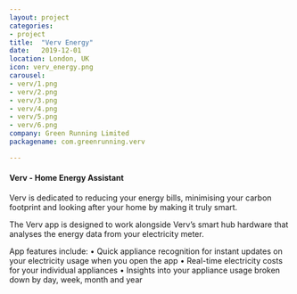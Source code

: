 ```yaml
---
layout: project
categories:
- project
title:  "Verv Energy"
date:   2019-12-01
location: London, UK
icon: verv_energy.png
carousel:
- verv/1.png
- verv/2.png
- verv/3.png
- verv/4.png
- verv/5.png
- verv/6.png
company: Green Running Limited
packagename: com.greenrunning.verv

---
```

#### Verv - Home Energy Assistant

Verv is dedicated to reducing your energy bills, minimising your carbon footprint and looking after your home by making it truly smart.

The Verv app is designed to work alongside Verv’s smart hub hardware that analyses the energy data from your electricity meter.

App features include:
• Quick appliance recognition for instant updates on your electricity usage when you open the app
• Real-time electricity costs for your individual appliances
• Insights into your appliance usage broken down by day, week, month and year
